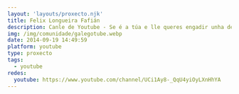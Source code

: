 ```yaml
---
layout: 'layouts/proxecto.njk'
title: Felix Longueira Fafián
description: Canle de Youtube - Se é a túa e lle queres engadir unha descripción e etiquetas, ponte en contacto con nós.
img: /img/comunidade/galegotube.webp
date: 2014-09-19 14:49:59
platform: youtube
type: proxecto
tags:
  - youtube
redes:
  youtube: https://www.youtube.com/channel/UCi1Ay8-_QqU4yiOyLXnHhYA
---
```


